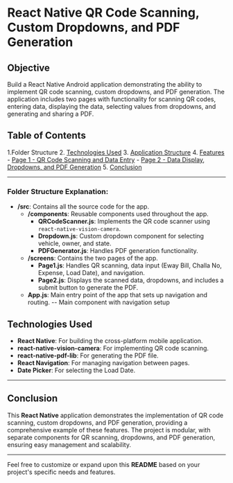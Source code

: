 # React Native QR Code Scanning, Custom Dropdowns, and PDF Generation

## Objective

Build a React Native Android application demonstrating the ability to implement QR code scanning, custom dropdowns, and PDF generation. The application includes two pages with functionality for scanning QR codes, entering data, displaying the data, selecting values from dropdowns, and generating and sharing a PDF.

## Table of Contents
1.Folder Structure
2. [Technologies Used](#technologies-used)
3. [Application Structure](#application-structure)
4. [Features](#features)
    - [Page 1 - QR Code Scanning and Data Entry](#page-1---qr-code-scanning-and-data-entry)
    - [Page 2 - Data Display, Dropdowns, and PDF Generation](#page-2---data-display-dropdowns-and-pdf-generation)
5. [Conclusion](#conclusion)

---


### Folder Structure Explanation:

- **/src**: Contains all the source code for the app.
  - **/components**: Reusable components used throughout the app.
    - **QRCodeScanner.js**: Implements the QR code scanner using `react-native-vision-camera`.
    - **Dropdown.js**: Custom dropdown component for selecting vehicle, owner, and state.
    - **PDFGenerator.js**: Handles PDF generation functionality.
  - **/screens**: Contains the two pages of the app.
    - **Page1.js**: Handles QR scanning, data input (Eway Bill, Challa No, Expense, Load Date), and navigation.
    - **Page2.js**: Displays the scanned data, dropdowns, and includes a submit button to generate the PDF.
  - **App.js**: Main entry point of the app that sets up navigation and routing.
             -- Main component with navigation setup

## Technologies Used

- **React Native**: For building the cross-platform mobile application.
- **react-native-vision-camera**: For implementing QR code scanning.
- **react-native-pdf-lib**: For generating the PDF file.
- **React Navigation**: For managing navigation between pages.
- **Date Picker**: For selecting the Load Date.
  

---

## Conclusion

This **React Native** application demonstrates the implementation of QR code scanning, custom dropdowns, and PDF generation, providing a comprehensive example of these features. The project is modular, with separate components for QR scanning, dropdowns, and PDF generation, ensuring easy management and scalability.

--- 

Feel free to customize or expand upon this **README** based on your project's specific needs and features.
